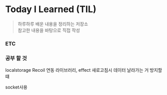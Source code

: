 # Today I Learned (TIL)

> 하루하루 배운 내용을 정리하는 저장소  
> 참고한 내용을 바탕으로 직접 작성

### ETC

### 공부 할 것

localstorage Recoil 연동 라이브러리, effect 새로고침시 데이터 날라가는 거 방지할떄

socket사용
